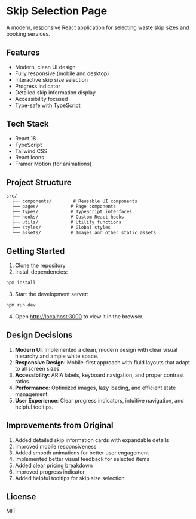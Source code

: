 # Skip Selection Page

A modern, responsive React application for selecting waste skip sizes and booking services.

## Features

- Modern, clean UI design
- Fully responsive (mobile and desktop)
- Interactive skip size selection
- Progress indicator
- Detailed skip information display
- Accessibility focused
- Type-safe with TypeScript

## Tech Stack

- React 18
- TypeScript
- Tailwind CSS
- React Icons
- Framer Motion (for animations)

## Project Structure

```
src/
  ├── components/        # Reusable UI components
  ├── pages/            # Page components
  ├── types/            # TypeScript interfaces
  ├── hooks/            # Custom React hooks
  ├── utils/            # Utility functions
  ├── styles/           # Global styles
  └── assets/           # Images and other static assets
```

## Getting Started

1. Clone the repository
2. Install dependencies:
```bash
npm install
```

3. Start the development server:
```bash
npm run dev
```

4. Open [http://localhost:3000](http://localhost:3000) to view it in the browser.

## Design Decisions

1. **Modern UI**: Implemented a clean, modern design with clear visual hierarchy and ample white space.
2. **Responsive Design**: Mobile-first approach with fluid layouts that adapt to all screen sizes.
3. **Accessibility**: ARIA labels, keyboard navigation, and proper contrast ratios.
4. **Performance**: Optimized images, lazy loading, and efficient state management.
5. **User Experience**: Clear progress indicators, intuitive navigation, and helpful tooltips.

## Improvements from Original

1. Added detailed skip information cards with expandable details
2. Improved mobile responsiveness
3. Added smooth animations for better user engagement
4. Implemented better visual feedback for selected items
5. Added clear pricing breakdown
6. Improved progress indicator
7. Added helpful tooltips for skip size selection

## License

MIT